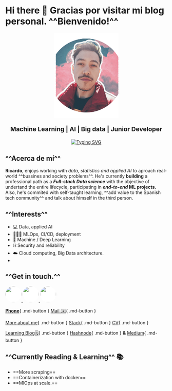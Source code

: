 # **Hi there 👋** Gracias por visitar mi blog personal. ^^Bienvenido!^^

<div style="text-align: center;">
  <img src="images/yo.png" width="200" alt="Ricardo">
  <p style="font-size: 1.2rem;">
    <strong>Machine Learning | AI | Big data | Junior Developer</strong>
  </p>
  <p style="margin-top: 20px;">
    <a href="https://git.io/typing-svg">
      <img src="https://readme-typing-svg.herokuapp.com?font=Fira+Code&size=19&duration=3000&pause=1000&color=e69138&center=true&vCenter=true&width=477&lines=Self-taught, Machine Learning,+ IA; Big Data, MLOps, Cloud;" alt="Typing SVG">
    </a>
  </p>
</div>

## ^^Acerca de mí^^

**Ricardo**, enjoys working with _data, statistics and applied AI_ to aproach real-world ^^bussines and society problems^^. He's currently **building** a professional path as a _**Full-stack Data science**_ with the objective of undertand the entire lifecycle, participating in **_end-to-end_ ML projects.** Also, he's commited with self-taught learning, ^^add value to the Spanish tech community^^ and talk about himself in the third person.



## ^^Interests^^

- 💻 Data, applied AI
- 🧙🏻‍♂️ MLOps, CI/CD, deployment
- 🧠 Machine / Deep Learning
- ⛓️ Security and reliability
- ☁️ Cloud computing, Big Data architecture.
- 

## ^^Get in touch.^^
<p align="left">
  <a href="https://www.github.com/ricardobrein" target="_blank" rel="noreferrer">
    <img src="https://cdn-icons-png.flaticon.com/512/1051/1051377.png" width="50" height="50" style="background-color: white; border-radius: 50%;" />
  </a>
  <a href="https://www.linkedin.com/in/ricardo-breindembache" target="_blank" rel="noreferrer">
    <img src="https://www.shareicon.net/data/2016/07/13/606885_linkedin_2048x2048.png" width="50" height="50" style="background-color: white; border-radius: 50%;" />
  </a>
  <a href="http://www.medium.com/@ricardobrein" target="_blank" rel="noreferrer">
    <img src="https://cdn4.iconfinder.com/data/icons/vector-brand-logos/40/Medium-512.png" width="50" height="50" style="background-color: white; border-radius: 50%;" />
  </a>
</p>



[**Phone**](https://wa.me/+34615188168){ .md-button } [Mail ✉️](mailto:ricardobreindembache@gmail.com){ .md-button }


[More about me](about.md){ .md-button } [Stack](stack.md){ .md-button } [CV](){ .md-button }

[Learning Blog🗒️](blog/blog.md){ .md-button } [Hashnode](https://ricardobrein.hashnode.dev){ .md-button } **&** [Medium](https://medium.com/@ricardobrein){ .md-button }

## ^^Currently Reading & Learning^^ 📚

- ==More scraping==
- ==Containerization with docker==
- ==MlOps at scale.==

